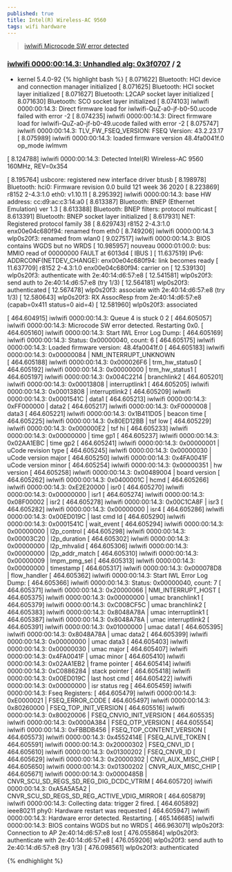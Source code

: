 ```yaml
---
published: true
title: Intel(R) Wireless-AC 9560
tags: wifi hardware
---
```

> [iwlwifi Microcode SW error detected](https://bbs.archlinux.org/viewtopic.php?id=254766)

### [iwlwifi 0000:00:14.3: Unhandled alg: 0x3f0707](https://askubuntu.com/questions/1190279/disabling-iwlwifi-00000014-3-unhandled-alg-0x707-from-flooding-the-logs) / [2](https://serverfault.com/questions/973632/ubuntu-18-04-lts-crashes-on-lenovo-thinkpad-t590)

- kernel 5.4.0-92
{% highlight bash %}
[    8.071622] Bluetooth: HCI device and connection manager initialized
[    8.071625] Bluetooth: HCI socket layer initialized
[    8.071627] Bluetooth: L2CAP socket layer initialized
[    8.071630] Bluetooth: SCO socket layer initialized
[    8.074103] iwlwifi 0000:00:14.3: Direct firmware load for iwlwifi-QuZ-a0-jf-b0-50.ucode failed with error -2
[    8.074235] iwlwifi 0000:00:14.3: Direct firmware load for iwlwifi-QuZ-a0-jf-b0-49.ucode failed with error -2
[    8.075747] iwlwifi 0000:00:14.3: TLV_FW_FSEQ_VERSION: FSEQ Version: 43.2.23.17
[    8.075989] iwlwifi 0000:00:14.3: loaded firmware version 48.4fa0041f.0 op_mode iwlmvm

[    8.124788] iwlwifi 0000:00:14.3: Detected Intel(R) Wireless-AC 9560 160MHz, REV=0x354

[    8.195764] usbcore: registered new interface driver btusb
[    8.198978] Bluetooth: hci0: Firmware revision 0.0 build 121 week 36 2020
[    8.223869] r8152 2-4.3:1.0 eth0: v1.10.11
[    8.295392] iwlwifi 0000:00:14.3: base HW address: cc:d9:ac:c3:14:a0
[    8.613387] Bluetooth: BNEP (Ethernet Emulation) ver 1.3
[    8.613388] Bluetooth: BNEP filters: protocol multicast
[    8.613391] Bluetooth: BNEP socket layer initialized
[    8.617931] NET: Registered protocol family 38
[    8.629743] r8152 2-4.3:1.0 enx00e04c680f94: renamed from eth0
[    8.749206] iwlwifi 0000:00:14.3 wlp0s20f3: renamed from wlan0
[    9.027517] iwlwifi 0000:00:14.3: BIOS contains WGDS but no WRDS
[   10.985957] nouveau 0000:01:00.0: bus: MMIO read of 00000000 FAULT at 6013d4 [ IBUS ]
[   11.637519] IPv6: ADDRCONF(NETDEV_CHANGE): enx00e04c680f94: link becomes ready
[   11.637709] r8152 2-4.3:1.0 enx00e04c680f94: carrier on
[   12.539130] wlp0s20f3: authenticate with 2e:40:14:d6:57:e8
[   12.541581] wlp0s20f3: send auth to 2e:40:14:d6:57:e8 (try 1/3)
[   12.564181] wlp0s20f3: authenticated
[   12.567478] wlp0s20f3: associate with 2e:40:14:d6:57:e8 (try 1/3)
[   12.580643] wlp0s20f3: RX AssocResp from 2e:40:14:d6:57:e8 (capab=0x411 status=0 aid=4)
[   12.581960] wlp0s20f3: associated

[  464.604915] iwlwifi 0000:00:14.3: Queue 4 is stuck 0 2
[  464.605057] iwlwifi 0000:00:14.3: Microcode SW error detected. Restarting 0x0.
[  464.605160] iwlwifi 0000:00:14.3: Start IWL Error Log Dump:
[  464.605169] iwlwifi 0000:00:14.3: Status: 0x00000040, count: 6
[  464.605175] iwlwifi 0000:00:14.3: Loaded firmware version: 48.4fa0041f.0
[  464.605183] iwlwifi 0000:00:14.3: 0x00000084 | NMI_INTERRUPT_UNKNOWN       
[  464.605188] iwlwifi 0000:00:14.3: 0x000026F6 | trm_hw_status0
[  464.605192] iwlwifi 0000:00:14.3: 0x00000000 | trm_hw_status1
[  464.605197] iwlwifi 0000:00:14.3: 0x004C2214 | branchlink2
[  464.605201] iwlwifi 0000:00:14.3: 0x00013808 | interruptlink1
[  464.605205] iwlwifi 0000:00:14.3: 0x00013808 | interruptlink2
[  464.605209] iwlwifi 0000:00:14.3: 0x0001541C | data1
[  464.605213] iwlwifi 0000:00:14.3: 0xFF000000 | data2
[  464.605217] iwlwifi 0000:00:14.3: 0xF0000008 | data3
[  464.605221] iwlwifi 0000:00:14.3: 0x1B411D05 | beacon time
[  464.605225] iwlwifi 0000:00:14.3: 0x80ED12BB | tsf low
[  464.605229] iwlwifi 0000:00:14.3: 0x000000E2 | tsf hi
[  464.605233] iwlwifi 0000:00:14.3: 0x00000000 | time gp1
[  464.605237] iwlwifi 0000:00:14.3: 0x02AA1EBC | time gp2
[  464.605241] iwlwifi 0000:00:14.3: 0x00000001 | uCode revision type
[  464.605245] iwlwifi 0000:00:14.3: 0x00000030 | uCode version major
[  464.605250] iwlwifi 0000:00:14.3: 0x4FA0041F | uCode version minor
[  464.605254] iwlwifi 0000:00:14.3: 0x00000351 | hw version
[  464.605258] iwlwifi 0000:00:14.3: 0x00489004 | board version
[  464.605262] iwlwifi 0000:00:14.3: 0x0400001C | hcmd
[  464.605266] iwlwifi 0000:00:14.3: 0xE2E20000 | isr0
[  464.605270] iwlwifi 0000:00:14.3: 0x00000000 | isr1
[  464.605274] iwlwifi 0000:00:14.3: 0x08F00002 | isr2
[  464.605278] iwlwifi 0000:00:14.3: 0x00C1CA8F | isr3
[  464.605282] iwlwifi 0000:00:14.3: 0x00000000 | isr4
[  464.605286] iwlwifi 0000:00:14.3: 0x00ED019C | last cmd Id
[  464.605290] iwlwifi 0000:00:14.3: 0x0001541C | wait_event
[  464.605294] iwlwifi 0000:00:14.3: 0x00000000 | l2p_control
[  464.605298] iwlwifi 0000:00:14.3: 0x00003C20 | l2p_duration
[  464.605302] iwlwifi 0000:00:14.3: 0x00000000 | l2p_mhvalid
[  464.605306] iwlwifi 0000:00:14.3: 0x00000000 | l2p_addr_match
[  464.605310] iwlwifi 0000:00:14.3: 0x00000009 | lmpm_pmg_sel
[  464.605313] iwlwifi 0000:00:14.3: 0x00000000 | timestamp
[  464.605317] iwlwifi 0000:00:14.3: 0x000078D8 | flow_handler
[  464.605362] iwlwifi 0000:00:14.3: Start IWL Error Log Dump:
[  464.605366] iwlwifi 0000:00:14.3: Status: 0x00000040, count: 7
[  464.605371] iwlwifi 0000:00:14.3: 0x20000066 | NMI_INTERRUPT_HOST
[  464.605375] iwlwifi 0000:00:14.3: 0x00000000 | umac branchlink1
[  464.605379] iwlwifi 0000:00:14.3: 0xC008CF5C | umac branchlink2
[  464.605383] iwlwifi 0000:00:14.3: 0x8048A78A | umac interruptlink1
[  464.605387] iwlwifi 0000:00:14.3: 0x8048A78A | umac interruptlink2
[  464.605391] iwlwifi 0000:00:14.3: 0x01000000 | umac data1
[  464.605395] iwlwifi 0000:00:14.3: 0x8048A78A | umac data2
[  464.605399] iwlwifi 0000:00:14.3: 0x00000000 | umac data3
[  464.605403] iwlwifi 0000:00:14.3: 0x00000030 | umac major
[  464.605407] iwlwifi 0000:00:14.3: 0x4FA0041F | umac minor
[  464.605410] iwlwifi 0000:00:14.3: 0x02AA1EB2 | frame pointer
[  464.605414] iwlwifi 0000:00:14.3: 0xC0886284 | stack pointer
[  464.605418] iwlwifi 0000:00:14.3: 0x00ED019C | last host cmd
[  464.605422] iwlwifi 0000:00:14.3: 0x00000000 | isr status reg
[  464.605459] iwlwifi 0000:00:14.3: Fseq Registers:
[  464.605479] iwlwifi 0000:00:14.3: 0xE0000021 | FSEQ_ERROR_CODE
[  464.605497] iwlwifi 0000:00:14.3: 0x80260000 | FSEQ_TOP_INIT_VERSION
[  464.605516] iwlwifi 0000:00:14.3: 0x80020006 | FSEQ_CNVIO_INIT_VERSION
[  464.605535] iwlwifi 0000:00:14.3: 0x0000A384 | FSEQ_OTP_VERSION
[  464.605554] iwlwifi 0000:00:14.3: 0xFBBDB456 | FSEQ_TOP_CONTENT_VERSION
[  464.605573] iwlwifi 0000:00:14.3: 0x4552414E | FSEQ_ALIVE_TOKEN
[  464.605591] iwlwifi 0000:00:14.3: 0x20000302 | FSEQ_CNVI_ID
[  464.605610] iwlwifi 0000:00:14.3: 0x01300202 | FSEQ_CNVR_ID
[  464.605629] iwlwifi 0000:00:14.3: 0x20000302 | CNVI_AUX_MISC_CHIP
[  464.605650] iwlwifi 0000:00:14.3: 0x01300202 | CNVR_AUX_MISC_CHIP
[  464.605671] iwlwifi 0000:00:14.3: 0x0000485B | CNVR_SCU_SD_REGS_SD_REG_DIG_DCDC_VTRIM
[  464.605720] iwlwifi 0000:00:14.3: 0xA5A5A5A2 | CNVR_SCU_SD_REGS_SD_REG_ACTIVE_VDIG_MIRROR
[  464.605879] iwlwifi 0000:00:14.3: Collecting data: trigger 2 fired.
[  464.605892] ieee80211 phy0: Hardware restart was requested
[  464.605947] iwlwifi 0000:00:14.3: Hardware error detected. Restarting.
[  465.146685] iwlwifi 0000:00:14.3: BIOS contains WGDS but no WRDS
[  466.963071] wlp0s20f3: Connection to AP 2e:40:14:d6:57:e8 lost
[  476.055864] wlp0s20f3: authenticate with 2e:40:14:d6:57:e8
[  476.059206] wlp0s20f3: send auth to 2e:40:14:d6:57:e8 (try 1/3)
[  476.098561] wlp0s20f3: authenticated

{% endhighlight %}
